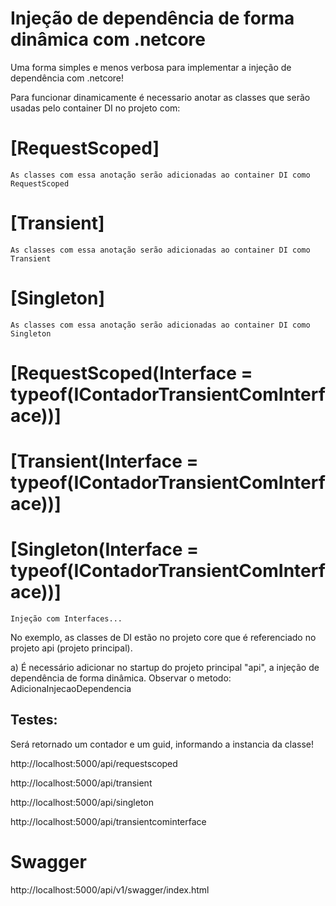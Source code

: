 # Injeção de dependência de forma dinâmica com .netcore
Uma forma simples e menos verbosa para implementar a injeção de dependência com .netcore!

Para funcionar dinamicamente é necessario anotar as classes que serão usadas pelo container DI no projeto com:

# [RequestScoped]
    As classes com essa anotação serão adicionadas ao container DI como RequestScoped
# [Transient]
    As classes com essa anotação serão adicionadas ao container DI como Transient
# [Singleton]
    As classes com essa anotação serão adicionadas ao container DI como Singleton

# [RequestScoped(Interface = typeof(IContadorTransientComInterface))]
# [Transient(Interface = typeof(IContadorTransientComInterface))]
# [Singleton(Interface = typeof(IContadorTransientComInterface))]
    Injeção com Interfaces...

No exemplo, as classes de DI estão no projeto core que é referenciado no projeto api (projeto principal). 

a) É necessário adicionar no startup do projeto principal "api", a injeção de dependência de forma dinâmica.
		Observar o metodo: AdicionaInjecaoDependencia

## Testes: 

Será retornado um contador e um guid, informando a instancia da classe!
 
http://localhost:5000/api/requestscoped

http://localhost:5000/api/transient

http://localhost:5000/api/singleton

http://localhost:5000/api/transientcominterface




# Swagger

http://localhost:5000/api/v1/swagger/index.html
